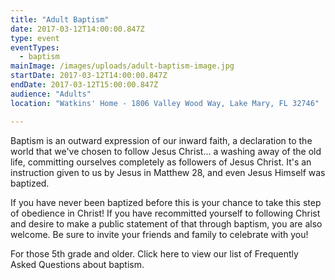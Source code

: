 ```yaml
---
title: "Adult Baptism"
date: 2017-03-12T14:00:00.847Z
type: event
eventTypes: 
  - baptism
mainImage: /images/uploads/adult-baptism-image.jpg
startDate: 2017-03-12T14:00:00.847Z
endDate: 2017-03-12T15:00:00.847Z
audience: "Adults"
location: "Watkins' Home - 1806 Valley Wood Way, Lake Mary, FL 32746"

---
```

Baptism is an outward expression of our inward faith, a declaration to the world that we've chosen to follow Jesus Christ... a washing away of the old life, committing ourselves completely as followers of Jesus Christ. It's an instruction given to us by Jesus in Matthew 28, and even Jesus Himself was baptized. 

If you have never been baptized before this is your chance to take this step of obedience in Christ! If you have recommitted yourself to following Christ and desire to make a public statement of that through baptism, you are also welcome. Be sure to invite your friends and family to celebrate with you! 

For those 5th grade and older. Click here to view our list of Frequently Asked Questions about baptism.